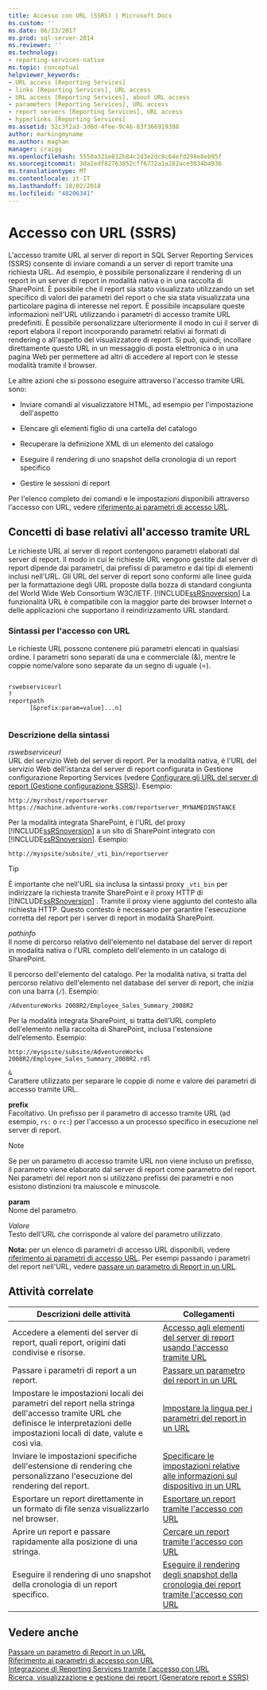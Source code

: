 ```yaml
---
title: Accesso con URL (SSRS) | Microsoft Docs
ms.custom: ''
ms.date: 06/13/2017
ms.prod: sql-server-2014
ms.reviewer: ''
ms.technology:
- reporting-services-native
ms.topic: conceptual
helpviewer_keywords:
- URL access [Reporting Services]
- links [Reporting Services], URL access
- URL access [Reporting Services], about URL access
- parameters [Reporting Services], URL access
- report servers [Reporting Services], URL access
- hyperlinks [Reporting Services]
ms.assetid: 52c3f2a3-3d6d-4fee-9c46-83f366919398
author: markingmyname
ms.author: maghan
manager: craigg
ms.openlocfilehash: 5550a321e812b84c2d3e2dc8c64efd298e8eb95f
ms.sourcegitcommit: 3da2edf82763852cff6772a1a282ace3034b4936
ms.translationtype: MT
ms.contentlocale: it-IT
ms.lasthandoff: 10/02/2018
ms.locfileid: "48206341"
---
```

# <a name="url-access-ssrs"></a>Accesso con URL (SSRS)
  L'accesso tramite URL al server di report in SQL Server Reporting Services (SSRS) consente di inviare comandi a un server di report tramite una richiesta URL. Ad esempio, è possibile personalizzare il rendering di un report in un server di report in modalità nativa o in una raccolta di SharePoint. È possibile che il report sia stato visualizzato utilizzando un set specifico di valori dei parametri del report o che sia stata visualizzata una particolare pagina di interesse nel report. È possibile incapsulare queste informazioni nell'URL utilizzando i parametri di accesso tramite URL predefiniti. È possibile personalizzare ulteriormente il modo in cui il server di report elabora il report incorporando parametri relativi ai formati di rendering o all'aspetto del visualizzatore di report. Si può, quindi, incollare direttamente questo URL in un messaggio di posta elettronica o in una pagina Web per permettere ad altri di accedere al report con le stesse modalità tramite il browser.  
  
 Le altre azioni che si possono eseguire attraverso l'accesso tramite URL sono:  
  
-   Inviare comandi al visualizzatore HTML, ad esempio per l'impostazione dell'aspetto  
  
-   Elencare gli elementi figlio di una cartella del catalogo  
  
-   Recuperare la definizione XML di un elemento del catalogo  
  
-   Eseguire il rendering di uno snapshot della cronologia di un report specifico  
  
-   Gestire le sessioni di report  
  
 Per l'elenco completo dei comandi e le impostazioni disponibili attraverso l'accesso con URL, vedere [riferimento ai parametri di accesso URL](url-access-parameter-reference.md).  
  
## <a name="url-access-concepts"></a>Concetti di base relativi all'accesso tramite URL  
 Le richieste URL al server di report contengono parametri elaborati dal server di report. Il modo in cui le richieste URL vengono gestite dal server di report dipende dai parametri, dai prefissi di parametro e dai tipi di elementi inclusi nell'URL. Gli URL del server di report sono conformi alle linee guida per la formattazione degli URL proposte dalla bozza di standard congiunta del World Wide Web Consortium W3C/IETF. [!INCLUDE[ssRSnoversion](../includes/ssrsnoversion-md.md)] La funzionalità URL è compatibile con la maggior parte dei browser Internet o delle applicazioni che supportano il reindirizzamento URL standard.  
  
### <a name="url-access-syntax"></a>Sintassi per l'accesso con URL  
 Le richieste URL possono contenere più parametri elencati in qualsiasi ordine. I parametri sono separati da una e commerciale (&), mentre le coppie nome/valore sono separate da un segno di uguale (=).  
  
```  
  
rswebserviceurl  
?  
reportpath  
      [&prefix:param=value]...n]  
  
```  
  
### <a name="syntax-description"></a>Descrizione della sintassi  
 *rswebserviceurl*  
 URL del servizio Web del server di report. Per la modalità nativa, è l'URL del servizio Web dell'istanza del server di report configurata in Gestione configurazione Reporting Services (vedere [Configurare gli URL del server di report &#40;Gestione configurazione SSRS&#41;](install-windows/configure-report-server-urls-ssrs-configuration-manager.md)). Esempio:  
  
```  
http://myrshost/reportserver  
https://machine.adventure-works.com/reportserver_MYNAMEDINSTANCE  
```  
  
 Per la modalità integrata SharePoint, è l'URL del proxy [!INCLUDE[ssRSnoversion](../includes/ssrsnoversion-md.md)] a un sito di SharePoint integrato con [!INCLUDE[ssRSnoversion](../includes/ssrsnoversion-md.md)]. Esempio:  
  
```  
http://myspsite/subsite/_vti_bin/reportserver  
```  
  
> [!TIP]  
>  È importante che nell'URL sia inclusa la sintassi proxy `_vti_bin` per indirizzare la richiesta tramite SharePoint e il proxy HTTP di [!INCLUDE[ssRSnoversion](../includes/ssrsnoversion-md.md)] . Tramite il proxy viene aggiunto del contesto alla richiesta HTTP. Questo contesto è necessario per garantire l'esecuzione corretta del report per i server di report in modalità SharePoint.  
  
 *pathinfo*  
 Il nome di percorso relativo dell'elemento nel database del server di report in modalità nativa o l'URL completo dell'elemento in un catalogo di SharePoint.  
  
 Il percorso dell'elemento del catalogo. Per la modalità nativa, si tratta del percorso relativo dell'elemento nel database del server di report, che inizia con una barra (`/`). Esempio:  
  
```  
/AdventureWorks 2008R2/Employee_Sales_Summary_2008R2  
```  
  
 Per la modalità integrata SharePoint, si tratta dell'URL completo dell'elemento nella raccolta di SharePoint, inclusa l'estensione dell'elemento. Esempio:  
  
```  
http://myspsite/subsite/AdventureWorks 2008R2/Employee_Sales_Summary_2008R2.rdl  
```  
  
 `&`  
 Carattere utilizzato per separare le coppie di nome e valore dei parametri di accesso tramite URL.  
  
 **prefix**  
 Facoltativo. Un prefisso per il parametro di accesso tramite URL (ad esempio, `rs:` o `rc:`) per l'accesso a un processo specifico in esecuzione nel server di report.  
  
> [!NOTE]  
>  Se per un parametro di accesso tramite URL non viene incluso un prefisso, il parametro viene elaborato dal server di report come parametro del report. Nei parametri del report non si utilizzano prefissi dei parametri e non esistono distinzioni tra maiuscole e minuscole.  
  
 **param**  
 Nome del parametro.  
  
 *Valore*  
 Testo dell'URL che corrisponde al valore del parametro utilizzato.  
  
 **Nota:** per un elenco di parametri di accesso URL disponibili, vedere [riferimento ai parametri di accesso URL](url-access-parameter-reference.md). Per esempi passando i parametri del report nell'URL, vedere [passare un parametro di Report in un URL](pass-a-report-parameter-within-a-url.md).  
  
## <a name="related-tasks"></a>Attività correlate  
  
|Descrizioni delle attività|Collegamenti|  
|-----------------------|-----------|  
|Accedere a elementi del server di report, quali report, origini dati condivise e risorse.|[Accesso agli elementi del server di report usando l'accesso tramite URL](access-report-server-items-using-url-access.md)|  
|Passare i parametri di report a un report.|[Passare un parametro del report in un URL](pass-a-report-parameter-within-a-url.md)|  
|Impostare le impostazioni locali dei parametri del report nella stringa dell'accesso tramite URL che definisce le interpretazioni delle impostazioni locali di date, valute e così via.|[Impostare la lingua per i parametri del report in un URL](set-the-language-for-report-parameters-in-a-url.md)|  
|Inviare le impostazioni specifiche dell'estensione di rendering che personalizzano l'esecuzione del rendering del report.|[Specificare le impostazioni relative alle informazioni sul dispositivo in un URL](specify-device-information-settings-in-a-url.md)|  
|Esportare un report direttamente in un formato di file senza visualizzarlo nel browser.|[Esportare un report tramite l'accesso con URL](export-a-report-using-url-access.md)|  
|Aprire un report e passare rapidamente alla posizione di una stringa.|[Cercare un report tramite l'accesso con URL](search-a-report-using-url-access.md)|  
|Eseguire il rendering di uno snapshot della cronologia di un report specifico.|[Eseguire il rendering degli snapshot della cronologia dei report tramite l'accesso con URL](render-a-report-history-snapshot-using-url-access.md)|  
  
## <a name="see-also"></a>Vedere anche  
 [Passare un parametro di Report in un URL](pass-a-report-parameter-within-a-url.md)   
 [Riferimento ai parametri di accesso con URL](url-access-parameter-reference.md)   
 [Integrazione di Reporting Services tramite l'accesso con URL](application-integration/integrating-reporting-services-using-url-access.md)   
 [Ricerca, visualizzazione e gestione dei report &#40;Generatore report e SSRS&#41;](report-builder/finding-viewing-and-managing-reports-report-builder-and-ssrs.md)  
  
  
